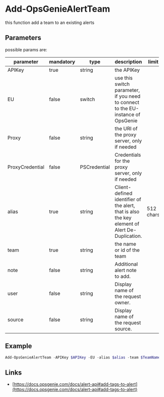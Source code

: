 ﻿# Add-OpsGenieAlertTeam

this function add a team to an existing alerts

## Parameters

possible params are:

parameter | mandatory | type | description | limit
---|---|---|---|---
APIKey | true | string | the APIKey
EU | false | switch | use this switch parameter, if you need to connect to the EU-instance of OpsGenie
Proxy | false | string | the URI of the proxy server, only if needed
ProxyCredential | false | PSCredential | Credentials for the proxy server, only if needed
alias | true | string | Client-defined identifier of the alert, that is also the key element of Alert De-Duplication.|512 chars
team | true | string | the name or id of the team |
note | false | string | Additional alert note to add. | | 25000 chars
user | false | string | Display name of the request owner. | | 100 chars
source | false | string | Display name of the request source. | | 100 chars

## Example

```PowerShell
Add-OpsGenieAlertTeam -APIKey $APIKey -EU -alias $alias -team $TeamName
```

## Links

- [https://docs.opsgenie.com/docs/alert-api#add-tags-to-alert](https://docs.opsgenie.com/docs/alert-api#add-tags-to-alert)
